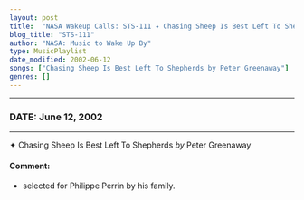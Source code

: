 ```yaml
---
layout: post
title:  "NASA Wakeup Calls: STS-111 ✦ Chasing Sheep Is Best Left To Shepherds by Peter Greenaway ✧ June 12, 2002"
blog_title: "STS-111"
author: "NASA: Music to Wake Up By"
type: MusicPlaylist
date_modified: 2002-06-12
songs: ["Chasing Sheep Is Best Left To Shepherds by Peter Greenaway"]
genres: []
---
```


----
### DATE: June 12, 2002
----
✦ Chasing Sheep Is Best Left To Shepherds *by* Peter Greenaway  

#### Comment:
* selected for Philippe Perrin by his family.



<br/>
<center>
	<a target="_blank"
	   href="https://twitter.com/intent/tweet?hashtags=Space,NASA,Playlist,NASAWakeupCalls,SpaceProgram&text=🚀 {{ page.author}}, {{ page.title }}. {{ site.url }}{{ page.url }}&via=nasawakeupcalls"><i class="fab fa-twitter" title="Tweet this page" alt="Tweet this page" style="font-size: 1.3em;"></i></a>
	&nbsp; 	<i class="fas fa-user-astronaut" style="font-size: 1.5em;"></i> &nbsp;
    <a id="custom_amazon_link"
       type="amzn" search="#"
       category="popular music">
    <i class="fab fa-amazon" style="font-size: 1.3em;"></i></a>
</center>

<!-- Randomly resolve an individual entry from a song array -->
<script src="/assets/javascript/seedrandom.min.js"></script>
<script>
  var wake_me_up = ["Chasing Sheep Is Best Left To Shepherds by Peter Greenaway"];
  var prng = new Math.seedrandom();
  function randomSong() {
    song = wake_me_up[Math.floor(Math.random() * wake_me_up.length)];
    var amazon_link = document.getElementById("custom_amazon_link");
    amazon_link.setAttribute("search", song);
  }
  window.onload = randomSong();
</script>
